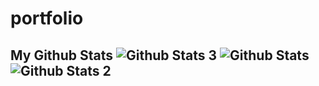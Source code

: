 # portfolio
## My Github Stats  ![Github Stats 3](https://github-readme-stats.vercel.app/api?username=rivalsolmons)  ![Github Stats](https://github-readme-streak-stats.herokuapp.com/?user=rivalsolmons)  ![Github Stats 2](https://github-readme-stats.vercel.app/api/top-langs/?username=rivalsolmons)
